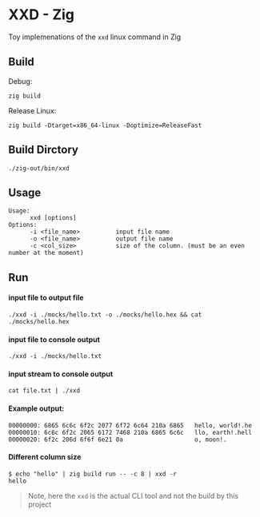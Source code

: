 # XXD - Zig

Toy implemenations of the `xxd` linux command in Zig

## Build
Debug:
```shell
zig build
```

Release Linux:
```shell
zig build -Dtarget=x86_64-linux -Doptimize=ReleaseFast
```

## Build Dirctory
```shell
./zig-out/bin/xxd
```

## Usage 
```shell
Usage:
      xxd [options]
Options:
      -i <file_name>          input file name
      -o <file_name>          output file name
      -c <col_size>           size of the column. (must be an even number at the moment)
```

## Run

#### input file to output file
```shell
./xxd -i ./mocks/hello.txt -o ./mocks/hello.hex && cat ./mocks/hello.hex
```

#### input file to console output
```shell
./xxd -i ./mocks/hello.txt
```

#### input stream to console output
```shell
cat file.txt | ./xxd
```

#### Example output:
```
00000000: 6865 6c6c 6f2c 2077 6f72 6c64 210a 6865   hello, world!.he
00000010: 6c6c 6f2c 2065 6172 7468 210a 6865 6c6c   llo, earth!.hell
00000020: 6f2c 206d 6f6f 6e21 0a                    o, moon!.
```

#### Different column size
```shell
$ echo "hello" | zig build run -- -c 8 | xxd -r
hello
```
> Note, here the `xxd` is the actual CLI tool and not the build by this project
